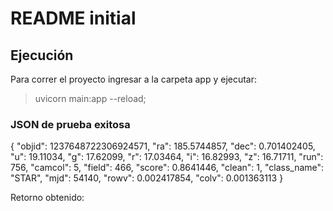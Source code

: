 # README initial

## Ejecución

Para correr el proyecto ingresar a la carpeta app y ejecutar:
> uvicorn main:app --reload;

### JSON de prueba exitosa

{
  "objid": 1237648722306924571,
  "ra": 185.5744857,
  "dec": 0.701402405,
  "u": 19.11034,
  "g": 17.62099,
  "r": 17.03464,
  "i": 16.82993,
  "z": 16.71711,
  "run": 756,
  "camcol": 5,
  "field": 466,
  "score": 0.8641446,
  "clean": 1,
  "class_name": "STAR",
  "mjd": 54140,
  "rowv": 0.002417854,
  "colv": 0.001363113
}

Retorno obtenido: 